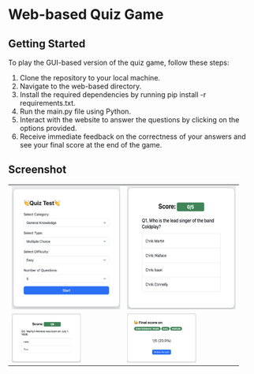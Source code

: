 # Web-based Quiz Game

## Getting Started

To play the GUI-based version of the quiz game, follow these steps:

1. Clone the repository to your local machine.
2. Navigate to the web-based directory.
3. Install the required dependencies by running pip install -r requirements.txt.
4. Run the main.py file using Python.
5. Interact with the website to answer the questions by clicking on the options provided.
6. Receive immediate feedback on the correctness of your answers and see your final score at the end of the game.

## Screenshot

|                                                                      |                                                                      |
|----------------------------------------------------------------------|----------------------------------------------------------------------|
| <img src="images/web-based-1.png" style="width:220px; height:250px"> | <img src="images/web-based-2.png" style="width:220px; height:250px"> |
| <img src="images/web-based-4.png" style="width:140px; height:100px"> | <img src="images/web-based-3.png" style="width:140px; height:100px"> |
